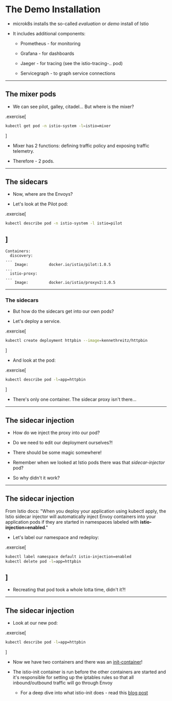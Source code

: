 # The Demo Installation

- microk8s installs the so-called _evaluation_ or _demo_ install of Istio

- It includes additional components:

  - Prometheus - for monitoring

  - Grafana - for dashboards

  - Jaeger - for tracing (see the istio-tracing-.. pod)

  - Servicegraph - to graph service connections

---
## The mixer pods

- We can see pilot, galley, citadel... But where is the mixer?

.exercise[
```bash
kubectl get pod -n istio-system -l=istio=mixer
```
]

- Mixer has 2 functions: defining traffic policy and exposing traffic telemetry. 

- Therefore - 2 pods.

---
## The sidecars

- Now, where are the Envoys?

- Let's look at the Pilot pod:

.exercise[
```bash
kubectl describe pod -n istio-system -l istio=pilot
```
]
--

```
Containers:
  discovery:
...
    Image:         docker.io/istio/pilot:1.0.5
...
  istio-proxy:
...
    Image:         docker.io/istio/proxyv2:1.0.5
```
---

### The sidecars

- But how do the sidecars get into our own pods?

- Let's deploy a service.

.exercise[
```bash
kubectl create deployment httpbin --image=kennethreitz/httpbin
```
]

- And look at the pod: 

.exercise[
```bash
kubectl describe pod -l=app=httpbin
```
]

- There's only one container. The sidecar proxy isn't there...

---

## The sidecar injection

- How do we inject the proxy into our pod?

- Do we need to edit our deployment ourselves?!

- There should be some magic somewhere!

- Remember when we looked at Istio pods there was that *sidecar-injector* pod?

- So why didn't it work?

---

## The sidecar injection

From Istio docs:
"When you deploy your application using kubectl apply, the Istio sidecar injector will automatically inject Envoy containers into your application pods if they are started in namespaces labeled with **istio-injection=enabled**."

- Let's label our namespace and redeploy:

.exercise[
```bash
kubectl label namespace default istio-injection=enabled
kubectl delete pod -l=app=httpbin
```
]
--

- Recreating that pod took a whole lotta time, didn't it?!

---

## The sidecar injection

- Look at our new pod:

.exercise[
```bash
kubectl describe pod -l=app=httpbin
```
]

- Now we have two containers and there was an [init-container](https://kubernetes.io/docs/concepts/workloads/pods/init-containers/)!

- The istio-init container is run before the other containers are started and it's responsible for setting up the iptables rules so that all inbound/outbound traffic will go through Envoy

  - For a deep dive into what istio-init does - read this [blog post](https://medium.com/faun/understanding-how-envoy-sidecar-intercept-and-route-traffic-in-istio-service-mesh-20fea2a78833)

